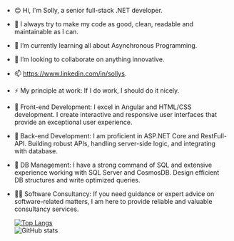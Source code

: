 - 😊 Hi, I'm Solly, a senior full-stack .NET developer.
- 👀 I always try to make my code as good, clean, readable and maintainable as I can.
- 🌱 I’m currently learning all about Asynchronous Programming.
- 💞️ I’m looking to collaborate on anything innovative.
- 📫 https://www.linkedin.com/in/sollys.
- ⚡ My principle at work: If I do work, I should do it nicely.
- 🚀 Front-end Development: I excel in Angular and HTML/CSS development. I create interactive and responsive user interfaces that provide an exceptional user experience.
- 🚀 Back-end Development: I am proficient in ASP.NET Core and RestFull-API. Building robust APIs, handling server-side logic, and integrating with database.
- 🚀 DB Management: I have a strong command of SQL and extensive experience working with SQL Server and CosmosDB. Design efficient DB structures and write optimized queries.
- 👨‍💻 Software Consultancy: If you need guidance or expert advice on software-related matters, I am here to provide reliable and valuable consultancy services.

  [![Top Langs](https://github-readme-stats.vercel.app/api/top-langs/?username=sollygit&layout=compact)](https://github.com/anuraghazra/github-readme-stats)
  <br />
  ![GitHub stats](https://github-readme-stats.vercel.app/api?username=sollygit&show_icons=true)
